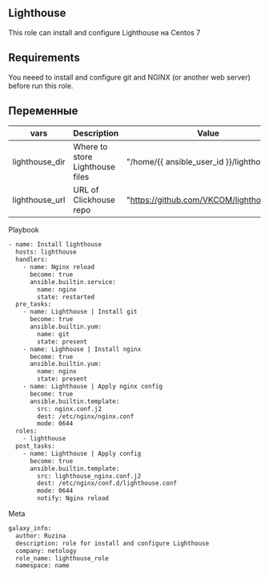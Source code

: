 ## Lighthouse
This role can install and configure Lighthouse на Centos 7

## Requirements
You neeed to install and configure git and NGINX (or another web server) before run this role.

## Переменные
| vars	| Description	| Value	| Location |
|-------|-------------|-------|----------|
|lighthouse_dir|	Where to store Lighthouse files	| "/home/{{ ansible_user_id }}/lighthouse"	| defaults/main.yml |
|lighthouse_url|	URL of Clickhouse repo	| "https://github.com/VKCOM/lighthouse.git"	| vars/main.yml |

Playbook
```bash
- name: Install lighthouse
  hosts: lighthouse
  handlers:
    - name: Nginx reload
      become: true
      ansible.builtin.service:
        name: nginx
        state: restarted
  pre_tasks:
    - name: Lighthouse | Install git
      become: true
      ansible.builtin.yum:
        name: git
        state: present
    - name: Lighhouse | Install nginx
      become: true
      ansible.builtin.yum:
        name: nginx
        state: present
    - name: Lighthouse | Apply nginx config
      become: true
      ansible.builtin.template:
        src: nginx.conf.j2
        dest: /etc/nginx/nginx.conf
        mode: 0644
  roles:
    - lighthouse
  post_tasks:
    - name: Lighthouse | Apply config
      become: true
      ansible.builtin.template:
        src: lighthouse_nginx.conf.j2
        dest: /etc/nginx/conf.d/lighthouse.conf
        mode: 0644
        notify: Nginx reload 
```
Meta
```bash
galaxy_info:
  author: Ruzina
  description: role for install and configure Lighthouse
  company: netology
  role_name: lighthouse_role
  namespace: name
```

